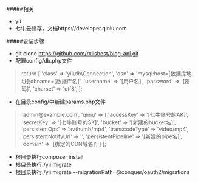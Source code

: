 #####相关
- yii
- 七牛云储存，文档https://developer.qiniu.com

#####安装步骤
- git clone https://github.com/rxlisbest/blog-api.git
- 配置config/db.php文件
>return [
>    'class' => 'yii\db\Connection',
>   'dsn' => 'mysql:host=[数据库地址];dbname=[数据库名]',
>    'username' => '[用户名]',
>    'password' => '[密码]',
>    'charset' => 'utf8',
>];
- 在目录config/中新建params.php文件
><?php
>return [
> 'adminEmail' => 'admin@example.com',
> 'qiniu' => [
> 'accessKey' => '[七牛账号的AK]',
> 'secretKey' => '[七牛账号的SK]',
> 'bucket' => '[新建的bucket名]',
> 'persistentOps' => 'avthumb/mp4',
> 'transcodeType' => 'video/mp4',
> 'persistentNotifyUrl' => '',
> 'persistentPipeline' => '[新建的pipe名]',
> 'domain' => '[绑定的CDN域名]',
> ]
>];
- 根目录执行composer install
- 根目录执行./yii migrate
- 根目录执行./yii migrate --migrationPath=@conquer/oauth2/migrations

